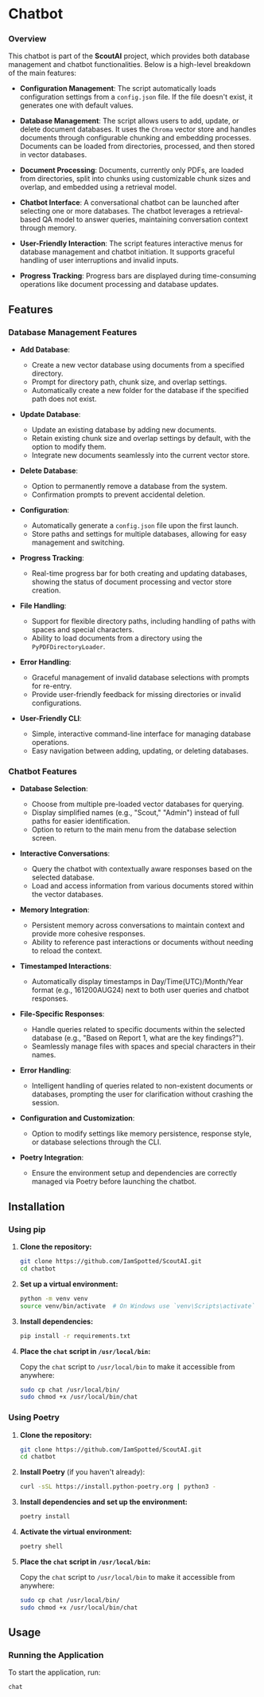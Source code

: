 # Chatbot

### Overview

This chatbot is part of the **ScoutAI** project, which provides both database management and chatbot functionalities. Below is a high-level breakdown of the main features:

- **Configuration Management**: 
  The script automatically loads configuration settings from a `config.json` file. If the file doesn't exist, it generates one with default values.

- **Database Management**:
  The script allows users to add, update, or delete document databases. It uses the `Chroma` vector store and handles documents through configurable chunking and embedding processes. Documents can be loaded from directories, processed, and then stored in vector databases.

- **Document Processing**:
  Documents, currently only PDFs, are loaded from directories, split into chunks using customizable chunk sizes and overlap, and embedded using a retrieval model.

- **Chatbot Interface**:
  A conversational chatbot can be launched after selecting one or more databases. The chatbot leverages a retrieval-based QA model to answer queries, maintaining conversation context through memory.

- **User-Friendly Interaction**:
  The script features interactive menus for database management and chatbot initiation. It supports graceful handling of user interruptions and invalid inputs.

- **Progress Tracking**:
  Progress bars are displayed during time-consuming operations like document processing and database updates.


## Features

### Database Management Features

- **Add Database**:
  - Create a new vector database using documents from a specified directory.
  - Prompt for directory path, chunk size, and overlap settings.
  - Automatically create a new folder for the database if the specified path does not exist.

- **Update Database**:
  - Update an existing database by adding new documents.
  - Retain existing chunk size and overlap settings by default, with the option to modify them.
  - Integrate new documents seamlessly into the current vector store.

- **Delete Database**:
  - Option to permanently remove a database from the system.
  - Confirmation prompts to prevent accidental deletion.

- **Configuration**:
  - Automatically generate a `config.json` file upon the first launch.
  - Store paths and settings for multiple databases, allowing for easy management and switching.

- **Progress Tracking**:
  - Real-time progress bar for both creating and updating databases, showing the status of document processing and vector store creation.

- **File Handling**:
  - Support for flexible directory paths, including handling of paths with spaces and special characters.
  - Ability to load documents from a directory using the `PyPDFDirectoryLoader`.

- **Error Handling**:
  - Graceful management of invalid database selections with prompts for re-entry.
  - Provide user-friendly feedback for missing directories or invalid configurations.

- **User-Friendly CLI**:
  - Simple, interactive command-line interface for managing database operations.
  - Easy navigation between adding, updating, or deleting databases.
 
### Chatbot Features

- **Database Selection**:
  - Choose from multiple pre-loaded vector databases for querying.
  - Display simplified names (e.g., "Scout," "Admin") instead of full paths for easier identification.
  - Option to return to the main menu from the database selection screen.

- **Interactive Conversations**:
  - Query the chatbot with contextually aware responses based on the selected database.
  - Load and access information from various documents stored within the vector databases.
  
- **Memory Integration**:
  - Persistent memory across conversations to maintain context and provide more cohesive responses.
  - Ability to reference past interactions or documents without needing to reload the context.

- **Timestamped Interactions**:
  - Automatically display timestamps in Day/Time(UTC)/Month/Year format (e.g., 161200AUG24) next to both user queries and chatbot responses.
  
- **File-Specific Responses**:
  - Handle queries related to specific documents within the selected database (e.g., "Based on Report 1, what are the key findings?").
  - Seamlessly manage files with spaces and special characters in their names.

- **Error Handling**:
  - Intelligent handling of queries related to non-existent documents or databases, prompting the user for clarification without crashing the session.
  
- **Configuration and Customization**:
  - Option to modify settings like memory persistence, response style, or database selections through the CLI.

- **Poetry Integration**:
  - Ensure the environment setup and dependencies are correctly managed via Poetry before launching the chatbot.



## Installation

### Using pip

1. **Clone the repository:**

    ```bash
    git clone https://github.com/IamSpotted/ScoutAI.git
    cd chatbot
    ```

2. **Set up a virtual environment:**

    ```bash
    python -m venv venv
    source venv/bin/activate  # On Windows use `venv\Scripts\activate`
    ```

3. **Install dependencies:**

    ```bash
    pip install -r requirements.txt
    ```

4. **Place the `chat` script in `/usr/local/bin`:**

    Copy the `chat` script to `/usr/local/bin` to make it accessible from anywhere:

    ```bash
    sudo cp chat /usr/local/bin/
    sudo chmod +x /usr/local/bin/chat
    ```

### Using Poetry

1. **Clone the repository:**

    ```bash
    git clone https://github.com/IamSpotted/ScoutAI.git
    cd chatbot
    ```

2. **Install Poetry** (if you haven't already):

    ```bash
    curl -sSL https://install.python-poetry.org | python3 -
    ```

3. **Install dependencies and set up the environment:**

    ```bash
    poetry install
    ```

4. **Activate the virtual environment:**

    ```bash
    poetry shell
    ```

5. **Place the `chat` script in `/usr/local/bin`:**

    Copy the `chat` script to `/usr/local/bin` to make it accessible from anywhere:

    ```bash
    sudo cp chat /usr/local/bin/
    sudo chmod +x /usr/local/bin/chat
    ```

## Usage

### Running the Application

To start the application, run:

```bash
chat
